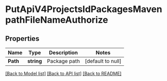 # PutApiV4ProjectsIdPackagesMavenpathFileNameAuthorize

## Properties
Name | Type | Description | Notes
------------ | ------------- | ------------- | -------------
**Path** | **string** | Package path | [default to null]

[[Back to Model list]](../README.md#documentation-for-models) [[Back to API list]](../README.md#documentation-for-api-endpoints) [[Back to README]](../README.md)



